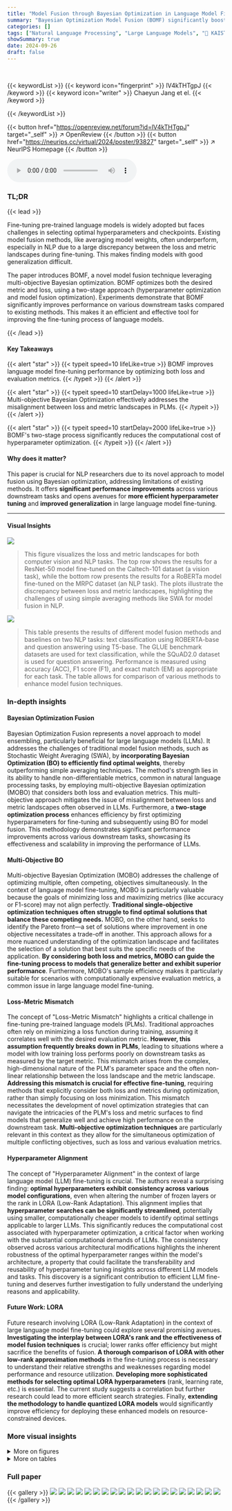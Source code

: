 ```yaml
---
title: "Model Fusion through Bayesian Optimization in Language Model Fine-Tuning"
summary: "Bayesian Optimization Model Fusion (BOMF) significantly boosts language model fine-tuning by optimizing both loss and metrics through multi-objective Bayesian optimization, yielding considerable perfo..."
categories: []
tags: ["Natural Language Processing", "Large Language Models", "🏢 KAIST",]
showSummary: true
date: 2024-09-26
draft: false
---
```


<br>

{{< keywordList >}}
{{< keyword icon="fingerprint" >}} lV4kTHTgpJ {{< /keyword >}}
{{< keyword icon="writer" >}} Chaeyun Jang et el. {{< /keyword >}}
 
{{< /keywordList >}}

{{< button href="https://openreview.net/forum?id=lV4kTHTgpJ" target="_self" >}}
↗ OpenReview
{{< /button >}}
{{< button href="https://neurips.cc/virtual/2024/poster/93827" target="_self" >}}
↗ NeurIPS Homepage
{{< /button >}}


<audio controls>
    <source src="https://ai-paper-reviewer.com/lV4kTHTgpJ/podcast.wav" type="audio/wav">
    Your browser does not support the audio element.
</audio>


### TL;DR


{{< lead >}}

Fine-tuning pre-trained language models is widely adopted but faces challenges in selecting optimal hyperparameters and checkpoints.  Existing model fusion methods, like averaging model weights, often underperform, especially in NLP due to a large discrepancy between the loss and metric landscapes during fine-tuning. This makes finding models with good generalization difficult.

The paper introduces BOMF, a novel model fusion technique leveraging multi-objective Bayesian optimization. BOMF optimizes both the desired metric and loss, using a two-stage approach (hyperparameter optimization and model fusion optimization).  Experiments demonstrate that BOMF significantly improves performance on various downstream tasks compared to existing methods. This makes it an efficient and effective tool for improving the fine-tuning process of language models.

{{< /lead >}}


#### Key Takeaways

{{< alert "star" >}}
{{< typeit speed=10 lifeLike=true >}} BOMF improves language model fine-tuning performance by optimizing both loss and evaluation metrics. {{< /typeit >}}
{{< /alert >}}

{{< alert "star" >}}
{{< typeit speed=10 startDelay=1000 lifeLike=true >}} Multi-objective Bayesian Optimization effectively addresses the misalignment between loss and metric landscapes in PLMs. {{< /typeit >}}
{{< /alert >}}

{{< alert "star" >}}
{{< typeit speed=10 startDelay=2000 lifeLike=true >}} BOMF's two-stage process significantly reduces the computational cost of hyperparameter optimization. {{< /typeit >}}
{{< /alert >}}

#### Why does it matter?
This paper is crucial for NLP researchers due to its novel approach to model fusion using Bayesian optimization, addressing limitations of existing methods.  It offers **significant performance improvements** across various downstream tasks and opens avenues for **more efficient hyperparameter tuning** and **improved generalization** in large language model fine-tuning.

------
#### Visual Insights



![](https://ai-paper-reviewer.com/lV4kTHTgpJ/figures_3_1.jpg)

> This figure visualizes the loss and metric landscapes for both computer vision and NLP tasks.  The top row shows the results for a ResNet-50 model fine-tuned on the Caltech-101 dataset (a vision task), while the bottom row presents the results for a RoBERTa model fine-tuned on the MRPC dataset (an NLP task).  The plots illustrate the discrepancy between loss and metric landscapes, highlighting the challenges of using simple averaging methods like SWA for model fusion in NLP.





![](https://ai-paper-reviewer.com/lV4kTHTgpJ/tables_7_1.jpg)

> This table presents the results of different model fusion methods and baselines on two NLP tasks: text classification using ROBERTA-base and question answering using T5-base.  The GLUE benchmark datasets are used for text classification, while the SQuAD2.0 dataset is used for question answering.  Performance is measured using accuracy (ACC), F1 score (F1), and exact match (EM) as appropriate for each task.  The table allows for comparison of various methods to enhance model fusion techniques.





### In-depth insights


#### Bayesian Optimization Fusion
Bayesian Optimization Fusion represents a novel approach to model ensembling, particularly beneficial for large language models (LLMs).  It addresses the challenges of traditional model fusion methods, such as Stochastic Weight Averaging (SWA), by **incorporating Bayesian Optimization (BO) to efficiently find optimal weights**, thereby outperforming simple averaging techniques. The method's strength lies in its ability to handle non-differentiable metrics, common in natural language processing tasks, by employing multi-objective Bayesian optimization (MOBO) that considers both loss and evaluation metrics.  This multi-objective approach mitigates the issue of misalignment between loss and metric landscapes often observed in LLMs. Furthermore, a **two-stage optimization process** enhances efficiency by first optimizing hyperparameters for fine-tuning and subsequently using BO for model fusion. This methodology demonstrates significant performance improvements across various downstream tasks, showcasing its effectiveness and scalability in improving the performance of LLMs.

#### Multi-Objective BO
Multi-objective Bayesian Optimization (MOBO) addresses the challenge of optimizing multiple, often competing, objectives simultaneously. In the context of language model fine-tuning, MOBO is particularly valuable because the goals of minimizing loss and maximizing metrics (like accuracy or F1-score) may not align perfectly.  **Traditional single-objective optimization techniques often struggle to find optimal solutions that balance these competing needs.** MOBO, on the other hand, seeks to identify the Pareto front—a set of solutions where improvement in one objective necessitates a trade-off in another. This approach allows for a more nuanced understanding of the optimization landscape and facilitates the selection of a solution that best suits the specific needs of the application.  **By considering both loss and metrics, MOBO can guide the fine-tuning process to models that generalize better and exhibit superior performance**. Furthermore, MOBO's sample efficiency makes it particularly suitable for scenarios with computationally expensive evaluation metrics, a common issue in large language model fine-tuning.

#### Loss-Metric Mismatch
The concept of "Loss-Metric Mismatch" highlights a critical challenge in fine-tuning pre-trained language models (PLMs).  Traditional approaches often rely on minimizing a loss function during training, assuming it correlates well with the desired evaluation metric. **However, this assumption frequently breaks down in PLMs**, leading to situations where a model with low training loss performs poorly on downstream tasks as measured by the target metric.  This mismatch arises from the complex, high-dimensional nature of the PLM's parameter space and the often non-linear relationship between the loss landscape and the metric landscape.  **Addressing this mismatch is crucial for effective fine-tuning**, requiring methods that explicitly consider both loss and metrics during optimization, rather than simply focusing on loss minimization.  This mismatch necessitates the development of novel optimization strategies that can navigate the intricacies of the PLM's loss and metric surfaces to find models that generalize well and achieve high performance on the downstream task.  **Multi-objective optimization techniques** are particularly relevant in this context as they allow for the simultaneous optimization of multiple conflicting objectives, such as loss and various evaluation metrics.

#### Hyperparameter Alignment
The concept of "Hyperparameter Alignment" in the context of large language model (LLM) fine-tuning is crucial.  The authors reveal a surprising finding: **optimal hyperparameters exhibit consistency across various model configurations**, even when altering the number of frozen layers or the rank in LORA (Low-Rank Adaptation).  This alignment implies that **hyperparameter searches can be significantly streamlined**, potentially using smaller, computationally cheaper models to identify optimal settings applicable to larger LLMs.  This significantly reduces the computational cost associated with hyperparameter optimization, a critical factor when working with the substantial computational demands of LLMs. The consistency observed across various architectural modifications highlights the inherent robustness of the optimal hyperparameter ranges within the model's architecture, a property that could facilitate the transferability and reusability of hyperparameter tuning insights across different LLM models and tasks. This discovery is a significant contribution to efficient LLM fine-tuning and deserves further investigation to fully understand the underlying reasons and applicability.

#### Future Work: LORA
Future research involving LORA (Low-Rank Adaptation) in the context of large language model fine-tuning could explore several promising avenues.  **Investigating the interplay between LORA's rank and the effectiveness of model fusion techniques** is crucial; lower ranks offer efficiency but might sacrifice the benefits of fusion.  **A thorough comparison of LORA with other low-rank approximation methods** in the fine-tuning process is necessary to understand their relative strengths and weaknesses regarding model performance and resource utilization. **Developing more sophisticated methods for selecting optimal LORA hyperparameters** (rank, learning rate, etc.) is essential. The current study suggests a correlation but further research could lead to more efficient search strategies.  Finally, **extending the methodology to handle quantized LORA models** would significantly improve efficiency for deploying these enhanced models on resource-constrained devices.


### More visual insights

<details>
<summary>More on figures
</summary>


![](https://ai-paper-reviewer.com/lV4kTHTgpJ/figures_4_1.jpg)

> This figure visualizes the loss and metric landscapes for both computer vision and NLP tasks.  The top row shows ResNet-50 on Caltech-101, with (a) showing the loss landscape and (b) showing the metric (1-accuracy and F1-score).  The bottom row shows the same for ROBERTA on MRPC, again with (c) showing the loss and (d) showing the metric.  The visualization helps illustrate the difference in landscape characteristics between vision and NLP tasks and is used to motivate the need for a new model fusion technique. 


![](https://ai-paper-reviewer.com/lV4kTHTgpJ/figures_5_1.jpg)

> This figure shows the correlation between the best single model performance within a training trajectory and the final fused model performance after applying the BOMF method.  Each point represents a different fine-tuning run with varying hyperparameters. The positive correlation indicates that using better performing training trajectories leads to better fused models.


![](https://ai-paper-reviewer.com/lV4kTHTgpJ/figures_20_1.jpg)

> This figure visualizes the loss and metric landscapes for both computer vision and NLP tasks.  It highlights the significant difference between the loss and metric landscapes in NLP, showing a lack of alignment between loss minima and optimal metric values. The visualization uses ResNet-50 and ROBERTA models, with the metric representing accuracy (vision) and F1 score (NLP). The figure demonstrates a key finding of the paper: the mismatch of loss and metric landscapes makes simple averaging methods less effective for NLP fine-tuning.


![](https://ai-paper-reviewer.com/lV4kTHTgpJ/figures_20_2.jpg)

> This figure visualizes the loss and metric landscapes for both computer vision and NLP tasks.  It shows the discrepancy between the loss and metric surfaces for NLP models, which motivates the use of a multi-objective Bayesian optimization approach in the paper.


![](https://ai-paper-reviewer.com/lV4kTHTgpJ/figures_21_1.jpg)

> This figure visualizes the validation loss and F1 score for different hyperparameters (batch size and learning rate) across various LORA ranks in a fine-tuning experiment using the ROBERTa model on the MRPC dataset.  The plots demonstrate that the optimal hyperparameters remain consistent regardless of the LORA rank used, highlighting the robustness and efficiency of the proposed method.


![](https://ai-paper-reviewer.com/lV4kTHTgpJ/figures_21_2.jpg)

> This figure shows the validation loss and F1 score for different hyperparameter settings (batch size and learning rate) and varying numbers of LORA rank during the fine-tuning of a ROBERTa model on the MRPC dataset.  The plots demonstrate that the optimal hyperparameters remain consistent across different LORA ranks, suggesting a potential for efficient hyperparameter tuning using smaller models.


![](https://ai-paper-reviewer.com/lV4kTHTgpJ/figures_21_3.jpg)

> This figure displays the validation loss and F1 score for different hyperparameters (batch size and learning rate) and LORA ranks while fine-tuning a ROBERTa model on the MRPC dataset. The plots show a consistent alignment of optimal hyperparameters across various LORA ranks, suggesting that optimizing on a smaller model with fewer parameters can effectively transfer to larger models.


![](https://ai-paper-reviewer.com/lV4kTHTgpJ/figures_21_4.jpg)

> This figure presents the results of an experiment on the MRPC dataset using the ROBERTa model.  The experiment explores the effects of varying three hyperparameters (learning rate, batch size, and the number of frozen layers) on both the validation loss and the F1 score.  The plots show that the optimal hyperparameter values for achieving the best F1 score remain relatively consistent across different numbers of frozen layers. However, when all pre-trained layers are frozen, the optimal hyperparameters differ significantly.


![](https://ai-paper-reviewer.com/lV4kTHTgpJ/figures_22_1.jpg)

> This figure shows the validation loss and F1 score for different hyperparameters (batch size and learning rate) while varying the rank of the LORA (Low-Rank Adaptation) method during fine-tuning of the RoBERTa model on the MRPC dataset.  The results demonstrate that the optimal hyperparameters remain largely consistent across different LORA ranks, suggesting that hyperparameter tuning might be performed on a smaller model with a lower LORA rank, potentially reducing computational cost.


![](https://ai-paper-reviewer.com/lV4kTHTgpJ/figures_22_2.jpg)

> This figure displays the validation loss and F1 score for different hyperparameter settings (batch size and learning rate) across varying LORA ranks while fine-tuning the ROBERTa model on the MRPC dataset.  The results show that optimal hyperparameters remain consistent across different LORA ranks, suggesting potential computational savings by using lower-rank models during hyperparameter optimization.


![](https://ai-paper-reviewer.com/lV4kTHTgpJ/figures_22_3.jpg)

> This figure visualizes the validation metric (accuracy) and loss for different learning rate schedules (cosine, linear, step, constant) and varying numbers of frozen layers (all, 2, 4, 6) during fine-tuning of the ROBERTa-base model on the RTE dataset.  The consistent alignment of optimal hyperparameters across different numbers of frozen layers highlights their importance for achieving optimal performance.  The results show that the choice of learning rate schedule significantly impacts performance, even with varying numbers of frozen layers.


![](https://ai-paper-reviewer.com/lV4kTHTgpJ/figures_22_4.jpg)

> The figure shows the validation loss and metric (accuracy) for the ROBERTa-base model on the RTE dataset, varying the learning rate schedule (cosine, linear, step, constant) and the number of frozen layers (all, 6, 4, 2, none).  The key takeaway is that the optimal hyperparameters are largely consistent, even when different numbers of layers are frozen, highlighting the importance of proper hyperparameter tuning.


![](https://ai-paper-reviewer.com/lV4kTHTgpJ/figures_23_1.jpg)

> This figure visualizes the loss and metric landscapes for both computer vision (ResNet-50 on Caltech-101) and NLP (RoBERTa on MRPC) tasks.  It shows a clear difference in the alignment between loss and metric landscapes between the two domains. In computer vision, there is a strong correlation, whereas in NLP, there is a significant mismatch. This difference motivates the use of multi-objective Bayesian optimization in the proposed method.


![](https://ai-paper-reviewer.com/lV4kTHTgpJ/figures_23_2.jpg)

> This figure visualizes the loss and metric landscapes for both computer vision and NLP tasks.  It shows how the loss and metric surfaces differ between the two domains, highlighting the mismatch between loss and metric landscapes in NLP, which motivates the use of multi-objective optimization in the BOMF approach.


</details>




<details>
<summary>More on tables
</summary>


![](https://ai-paper-reviewer.com/lV4kTHTgpJ/tables_8_1.jpg)
> This table compares the performance of BOMF against several baseline methods on two tasks using large language models: summarization (SAMSum dataset) and Korean medical multiple choice question answering (KorMCQA dataset).  For summarization, Rouge scores (R1, R2, RL) are reported. For the question-answering task, accuracy is reported for three different professions (doctor, nurse, pharmacist). The results are shown for two different large language models: LLAMA2-7B and LLAMA3-8B.

![](https://ai-paper-reviewer.com/lV4kTHTgpJ/tables_8_2.jpg)
> This table presents a comparison of the performance of BOMF and several baseline methods on two tasks using large language models: summarization (SAMSum dataset) and medical multiple-choice question answering (KorMCQA dataset).  The models used are LLAMA2-7B and LLAMA3-8B.  For summarization, performance is measured using Rouge-1, Rouge-2, and Rouge-L scores. For the medical question answering task, accuracy is reported for three categories: Doctor, Nurse, and Pharmacist. The table helps assess BOMF's effectiveness compared to established methods in these specific contexts.

![](https://ai-paper-reviewer.com/lV4kTHTgpJ/tables_9_1.jpg)
> This table presents the results of different model fusion techniques and baselines on two NLP tasks: text classification using the RoBERTa-base model and question answering using the T5-base model.  The GLUE benchmark datasets are used for text classification, and the SQuAD2.0 dataset is used for question answering.  The table shows performance metrics for each method across various datasets, including accuracy (ACC), F1 score (F1), and Exact Match (EM).

![](https://ai-paper-reviewer.com/lV4kTHTgpJ/tables_9_2.jpg)
> This table compares the performance of different model fusion techniques and fine-tuning methods on medium-sized language models (RoBERTa-base and T5-base) for text classification and question answering tasks.  It shows the accuracy (ACC), F1 score (F1), and exact match (EM) for each method across different datasets.  The results highlight the effectiveness of the proposed BOMF (Bayesian Optimization Model Fusion) method compared to several baselines.

![](https://ai-paper-reviewer.com/lV4kTHTgpJ/tables_15_1.jpg)
> This table compares the performance of different model fusion methods (BOMF and baselines) on medium-sized language models (ROBERTa-base and T5-base).  The models were fine-tuned on text classification tasks from the GLUE benchmark and a question answering task from SQuAD2.0.  The table shows the accuracy (ACC), F1 score, and Exact Match (EM) for each model and dataset.  The results demonstrate the effectiveness of BOMF in improving model performance.

![](https://ai-paper-reviewer.com/lV4kTHTgpJ/tables_16_1.jpg)
> This table compares the performance of different model fusion methods (BOMF and baselines) on two medium-sized language models: RoBERTa-base and T5-base.  The models were fine-tuned on various text classification tasks from the GLUE benchmark and a question answering task using the SQuAD2.0 dataset. The table reports accuracy (ACC), F1 score, and exact match (EM) for each method across multiple datasets.  This provides a quantitative assessment of the proposed BOMF method against well-established baselines. 

![](https://ai-paper-reviewer.com/lV4kTHTgpJ/tables_17_1.jpg)
> This table presents the results of experiments conducted on medium-sized language models (ROBERTa-base and T5-base) for text classification and question answering tasks.  It compares the performance of BOMF (the proposed method) against several baseline methods across various datasets (a subset of GLUE and SQuAD2.0).  The results are reported using accuracy (ACC), F1-score (F1), and Exact Match (EM) as evaluation metrics, providing a comprehensive comparison of the model's performance on different tasks.

![](https://ai-paper-reviewer.com/lV4kTHTgpJ/tables_18_1.jpg)
> This table presents the results of different model fusion methods and baselines on medium-sized language models (RoBERTa-base and T5-base) for text classification (using a subset of GLUE benchmark datasets) and question answering (using the SQuAD2.0 dataset).  It compares the performance of BOMF (the proposed method) against several baseline methods like Grid Fine-Tuning, HPBO, SWA, OTfusion, Greedy SWA, Learned SWA, and TWA.  The evaluation metrics used are Accuracy (ACC), F1 score (F1), and Exact Match (EM).

![](https://ai-paper-reviewer.com/lV4kTHTgpJ/tables_20_1.jpg)
> This table presents the results of experiments conducted on medium-sized language models (RoBERTa-base and T5-base).  It compares the performance of the proposed BOMF method against several baseline methods across various text classification (using GLUE benchmark datasets) and question answering (using SQuAD2.0) tasks.  The results are reported in terms of accuracy (ACC), F1 score (F1), and exact match (EM) metrics, providing a comprehensive performance comparison.

![](https://ai-paper-reviewer.com/lV4kTHTgpJ/tables_24_1.jpg)
> This table presents the results of different model fusion and fine-tuning methods on medium-sized language models (ROBERTa-base and T5-base).  It compares the performance of BOMF against several baseline methods across multiple text classification and question-answering tasks, using standard evaluation metrics (accuracy, F1 score, exact match).  The results highlight the effectiveness of BOMF in achieving state-of-the-art results on these tasks.

![](https://ai-paper-reviewer.com/lV4kTHTgpJ/tables_24_2.jpg)
> This table shows the Spearman's rank correlation between loss and metrics (R1, R2, RL) for different optimization strategies on the SAMSum dataset using the LLAMA2-7B model.  It compares the baseline (HPBO), using only loss for optimization; Loss BO SWA, using only loss in the MOBO process; Metric BO SWA, only using metrics in the MOBO process; and BOMF, using both loss and metrics. The results highlight the impact of incorporating multiple objectives into the optimization process.

![](https://ai-paper-reviewer.com/lV4kTHTgpJ/tables_24_3.jpg)
> This table presents the performance comparison of different optimization strategies (including the proposed BOMF) on two medium-sized language models: ROBERTa-base for text classification tasks using the GLUE benchmark, and T5-base for question answering using the SQuAD2.0 dataset.  The results are shown for various metrics: accuracy (ACC), F1 score (F1), and exact match (EM).

![](https://ai-paper-reviewer.com/lV4kTHTgpJ/tables_25_1.jpg)
> This table compares the performance of different model fusion methods, including BOMF, using a ChatGPT-based evaluation approach.  The evaluation involves a human-like grading task of the similarity between student-submitted answers and the ground truth, providing a numerical score for each model.

![](https://ai-paper-reviewer.com/lV4kTHTgpJ/tables_25_2.jpg)
> This table presents the results of the text classification task using the RoBERTa-base model on a subset of the GLUE benchmark datasets and the question-answering task using the T5-base model on the SQuAD2.0 dataset.  It compares the performance of the BOMF method to several baseline methods (Grid Fine-Tune, HPBO (Full), SWA, OTFUSION, Greedy SWA, Learned SWA, TWA) across different metrics (accuracy, F1 score, exact match).  The results show the effectiveness of BOMF compared to other baselines.

![](https://ai-paper-reviewer.com/lV4kTHTgpJ/tables_26_1.jpg)
> This table compares the performance of different model fusion techniques (BOMF and baselines) on two NLP tasks: text classification using ROBERTa-base and question answering using T5-base.  It shows the accuracy (ACC), F1 score (F1), and Exact Match (EM) for each method across various datasets.  The results highlight the improved performance of the proposed BOMF method.

![](https://ai-paper-reviewer.com/lV4kTHTgpJ/tables_26_2.jpg)
> This table presents the performance comparison of different model fusion methods and baselines on two medium-sized language models: ROBERTA-base for text classification (using GLUE benchmark datasets), and T5-base for question answering (using SQuAD2.0 dataset).  The results show accuracy (ACC), F1-score (F1), and Exact Match (EM) for each method and dataset.  It helps to evaluate the effectiveness of various model fusion strategies in improving the performance of pre-trained language models on downstream NLP tasks.

![](https://ai-paper-reviewer.com/lV4kTHTgpJ/tables_26_3.jpg)
> This table presents the results of the proposed BOMF method and several baseline methods on two medium-sized language models: RoBERTa-base for text classification on the GLUE benchmark and T5-base for question answering on SQuAD2.0.  The table compares the performance across different datasets using metrics like accuracy (ACC), F1 score (F1), and Exact Match (EM).

</details>




### Full paper

{{< gallery >}}
<img src="https://ai-paper-reviewer.com/lV4kTHTgpJ/1.png" class="grid-w50 md:grid-w33 xl:grid-w25" />
<img src="https://ai-paper-reviewer.com/lV4kTHTgpJ/2.png" class="grid-w50 md:grid-w33 xl:grid-w25" />
<img src="https://ai-paper-reviewer.com/lV4kTHTgpJ/3.png" class="grid-w50 md:grid-w33 xl:grid-w25" />
<img src="https://ai-paper-reviewer.com/lV4kTHTgpJ/4.png" class="grid-w50 md:grid-w33 xl:grid-w25" />
<img src="https://ai-paper-reviewer.com/lV4kTHTgpJ/5.png" class="grid-w50 md:grid-w33 xl:grid-w25" />
<img src="https://ai-paper-reviewer.com/lV4kTHTgpJ/6.png" class="grid-w50 md:grid-w33 xl:grid-w25" />
<img src="https://ai-paper-reviewer.com/lV4kTHTgpJ/7.png" class="grid-w50 md:grid-w33 xl:grid-w25" />
<img src="https://ai-paper-reviewer.com/lV4kTHTgpJ/8.png" class="grid-w50 md:grid-w33 xl:grid-w25" />
<img src="https://ai-paper-reviewer.com/lV4kTHTgpJ/9.png" class="grid-w50 md:grid-w33 xl:grid-w25" />
<img src="https://ai-paper-reviewer.com/lV4kTHTgpJ/10.png" class="grid-w50 md:grid-w33 xl:grid-w25" />
<img src="https://ai-paper-reviewer.com/lV4kTHTgpJ/11.png" class="grid-w50 md:grid-w33 xl:grid-w25" />
<img src="https://ai-paper-reviewer.com/lV4kTHTgpJ/12.png" class="grid-w50 md:grid-w33 xl:grid-w25" />
<img src="https://ai-paper-reviewer.com/lV4kTHTgpJ/13.png" class="grid-w50 md:grid-w33 xl:grid-w25" />
<img src="https://ai-paper-reviewer.com/lV4kTHTgpJ/14.png" class="grid-w50 md:grid-w33 xl:grid-w25" />
<img src="https://ai-paper-reviewer.com/lV4kTHTgpJ/15.png" class="grid-w50 md:grid-w33 xl:grid-w25" />
<img src="https://ai-paper-reviewer.com/lV4kTHTgpJ/16.png" class="grid-w50 md:grid-w33 xl:grid-w25" />
<img src="https://ai-paper-reviewer.com/lV4kTHTgpJ/17.png" class="grid-w50 md:grid-w33 xl:grid-w25" />
<img src="https://ai-paper-reviewer.com/lV4kTHTgpJ/18.png" class="grid-w50 md:grid-w33 xl:grid-w25" />
<img src="https://ai-paper-reviewer.com/lV4kTHTgpJ/19.png" class="grid-w50 md:grid-w33 xl:grid-w25" />
<img src="https://ai-paper-reviewer.com/lV4kTHTgpJ/20.png" class="grid-w50 md:grid-w33 xl:grid-w25" />
{{< /gallery >}}